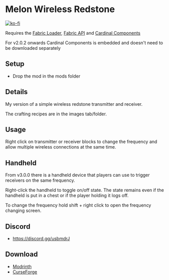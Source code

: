 # Melon Wireless Redstone

[![ko-fi](https://ko-fi.com/img/githubbutton_sm.svg)](https://ko-fi.com/W7W1607S8)

Requires the [Fabric Loader](https://fabricmc.net/use/), [Fabric API](https://modrinth.com/mod/fabric-api) and [Cardinal Components](https://modrinth.com/mod/cardinal-components-api)

For v2.0.2 onwards Cardinal Components is embedded and doesn't need to be downloaded separately

## Setup

- Drop the mod in the mods folder

## Details

My version of a simple wireless redstone transmitter and receiver.

The crafting recipes are in the images tab/folder.

## Usage

Right click on transmitter or receiver blocks to change the frequency and allow multiple wireless connections at the same time.

## Handheld

From v3.0.0 there is a handheld device that players can use to trigger receivers on the same frequency.

Right-click the handheld to toggle on/off state. The state remains even if the handheld is put in a chest or if the player holding it logs off.

To change the frequency hold shift + right click to open the frequency changing screen.

## Discord

- https://discord.gg/usbmdrJ

## Download

- [Modrinth](https://modrinth.com/mod/wireless-redstone)
- [CurseForge](https://www.curseforge.com/minecraft/mc-mods/melon-wireless-redstone)
